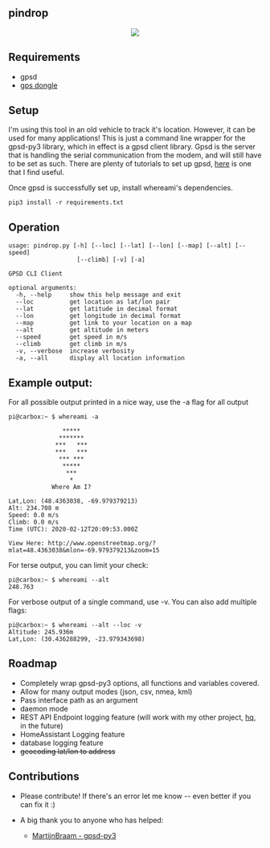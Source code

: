 ## pindrop

<p align="center">
    <img src="https://user-images.githubusercontent.com/7833164/74372681-10822d80-4da9-11ea-9674-10727f35971b.gif"></img>
</p>

## Requirements 

- gpsd
- [gps dongle](https://www.amazon.com/GlobalSat-BU-353-S4-USB-Receiver-Black/dp/B008200LHW)


## Setup

I'm using this tool in an old vehicle to track it's location. However, it can be used for many applications! This is just a command line wrapper for the gpsd-py3 library, which in effect is a gpsd client library. Gpsd is the server that is handling the serial communication from the modem, and will still have to be set as such. There are plenty of tutorials to set up gpsd, [here](https://gpsd.gitlab.io/gpsd/installation.html) is one that I find useful.

Once gpsd is successfully set up, install whereami's dependencies.

`pip3 install -r requirements.txt`

## Operation

```
usage: pindrop.py [-h] [--loc] [--lat] [--lon] [--map] [--alt] [--speed]
                   [--climb] [-v] [-a]

GPSD CLI Client

optional arguments:
  -h, --help     show this help message and exit
  --loc          get location as lat/lon pair
  --lat          get latitude in decimal format
  --lon          get longitude in decimal format
  --map          get link to your location on a map
  --alt          get altitude in meters
  --speed        get speed in m/s
  --climb        get climb in m/s
  -v, --verbose  increase verbosity
  -a, --all      display all location information
```

## Example output:

For all possible output printed in a nice way, use the -a flag for all output
```
pi@carbox:~ $ whereami -a

               *****
              *******
             ***   ***
             ***   ***
              *** ***
               *****
                ***
                 *
            Where Am I?

Lat,Lon: (48.4363038, -69.979379213)
Alt: 234.708 m
Speed: 0.0 m/s
Climb: 0.0 m/s
Time (UTC): 2020-02-12T20:09:53.000Z

View Here: http://www.openstreetmap.org/?mlat=48.4363038&mlon=-69.979379213&zoom=15
```

For terse output, you can limit your check:
```
pi@carbox:~ $ whereami --alt
248.763
```

For verbose output of a single command, use -v. You can also add multiple flags:
```
pi@carbox:~ $ whereami --alt --loc -v
Altitude: 245.936m
Lat,Lon: (30.436288299, -23.979343698)

```
## Roadmap

- Completely wrap gpsd-py3 options, all functions and variables covered.
- Allow for many output modes (json, csv, nmea, kml)
- Pass interface path as an argument
- daemon mode
- REST API Endpoint logging feature (will work with my other project, [hq](https://github.com/needmorecowbell/hq), in the future)
- HomeAssistant Logging feature
- database logging feature
- ~~geocoding lat/lon to address~~

## Contributions

- Please contribute! If there's an error let me know -- even better if you can fix it :)

- A big thank you to anyone who has helped:
    - [MartijnBraam - gpsd-py3](https://github.com/MartijnBraam/gpsd-py3)


